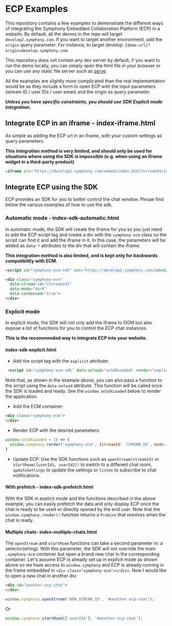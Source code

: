 # ECP Examples

This repository contains a few examples to demonstrate the different ways of integrating the Symphony Embedded Collaboration Platform (ECP) in a website.
By default, all the demos in the repo will target `develop2.symphony.com`. If you want to target another environment, add the `origin` query parameter.
For instance, to target develop: `{demo-url}?origin=develop.symphony.com`. 

This repository does not contain any dev server by default, if you want to run the demo locally, you can simply open the html file in your browser or you can use any static file server such as [serve](https://github.com/vercel/serve).

All the examples are slightly more complicated than the real implementation would be as they include a form to open ECP with the input parameters (stream ID / user IDs / user email) and the origin as query parameter.

***Unless you have specific constraints, you should use SDK Explicit mode integration.***

## Integrate ECP in an iframe - index-iframe.html
As simple as adding the ECP url in an iframe, with your custom settings as query parameters.

**This integration method is very limited, and should only be used for situations where using the SDK is impossible (e.g. when using an iframe widget in a third-party product)**
```html
<iframe src="https://develop2.symphony.com/embed/index.html?streamId={STREAM_ID}&mode=dark&condensed=true"></iframe>
```
## Integrate ECP using the SDK
ECP provides an SDK for you to better control the chat window. Plesae find below the various examples of how to use the sdk.

### Automatic mode - index-sdk-automatic.html
In automatic mode, the SDK will create the iframe for you so you just need to add the ECP script tag and create a div with the `symphony-ecm` class so the script can find it and add the iframe in it. 
In this case, the parameters will be added as `data-*` attributes to the div that will contain the iframe.

**This integration method is also limited, and is kept only for backwards compatibility with ECM.**
```html
<script id="symphony-ecm-sdk" src="https://develop2.symphony.com/embed/sdk.js"></script>
```
```html
<div class="symphony-ecm" 
  data-stream-id="{streamId}"
  data-mode="dark"
  data-condensed="true">
</div>
```

### Explicit mode 
In explicit mode, the SDK will not only add the iframe to DOM but also expose a list of functions for you to control the ECP chat instances.

**This is the recommended way to integrate ECP into your website.**

#### index-sdk-explicit.html
- Add the script tag with the `explicit` attribute:
```html 
 <script id="symphony-ecm-sdk" data-onload="onSdkLoaded" render="explicit" src="https://develop2.symphony.com/embed/sdk.js"></script>
```
Note that, as shown in the example above, you can also pass a function to the script using the `data-onload` attribute. This function will be called once the SDK is loaded and ready. See the `window.onSdkLoaded` below to render the application.
- Add the ECM container:
```html
<div class="symphony-ecm">
</div>
```
- Render ECP with the desired parameters:
```javascript
window.onSdkLoaded = () => {
  window.symphony.render('symphony-ecm', {streamId: 'STREAM_ID', mode:'dark', condensed: true})
}
```
- Update ECP: Use the SDK functions such as `openStream(streamId)` or `startRoom([userId1, userId2])` to switch to a different chat room, `updateSettings` to update the settings or `listen` to subscribe to chat notifications. 

#### With prefetch - index-sdk-prefetch.html
With the SDK in explicit mode and the functions described in the above example, you can easily prefetch the data and only display ECP once the chat is ready to be used or directly opened by the end user.
Note that the `window.symphony.render()` function returns a `Promise` that resolves when the chat is ready. 

#### Multiple chats- index-multiple-chats.html
The `openStream` and `startRoom` functions can take a second parameter in: a selector(string). With this parameter, the SDK will not override the main `.symphony-ecm` container but open a brand new chat in the corresponding container.
Let's assume ECP is already set up in explicit mode as shown above so we have access to `window.symphony` and ECP is already running in the frame embedded in `<div class="symphony-ecm"></div>`. 
Now I would like to open a new chat in another div: 
```html
<div id="another-ecp-chat">
</div>
```
```javascript
window.symphony.openStream('NEW_STREAM_ID', '#another-ecp-chat');
```
Or
```javascript
window.symphony.startRoom(['userId3'], '#another-ecp-chat');
```
